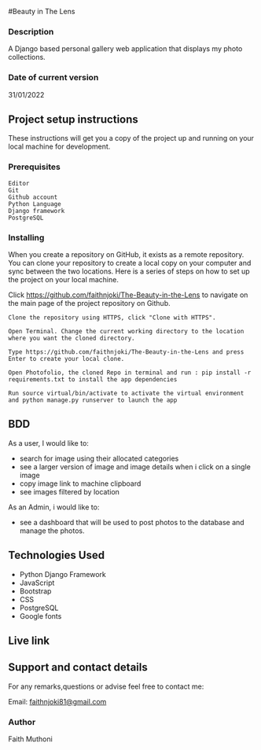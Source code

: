 #Beauty in The Lens


### Description

A Django based personal gallery web application that displays my photo collections.


### Date of current version

31/01/2022

## Project setup instructions

These instructions will get you a copy of the project up and running on your local machine for development.

### Prerequisites

```
Editor
Git
Github account
Python Language
Django framework
PostgreSQL
```

### Installing

When you create a repository on GitHub, it exists as a remote repository. You can clone your repository to create a local copy on your computer and sync between the two locations. Here is a series of steps on how to set up the project on your local machine.

Click  https://github.com/faithnjoki/The-Beauty-in-the-Lens  to navigate on the main page of the project repository on Github.

```
Clone the repository using HTTPS, click "Clone with HTTPS".
```

```
Open Terminal. Change the current working directory to the location where you want the cloned directory.
```

```
Type https://github.com/faithnjoki/The-Beauty-in-the-Lens and press Enter to create your local clone.

```

```
Open Photofolio, the cloned Repo in terminal and run : pip install -r requirements.txt to install the app dependencies

```

```
Run source virtual/bin/activate to activate the virtual environment and python manage.py runserver to launch the app

```

## BDD

As a user, I would like to:
-  search for image using their allocated categories
-  see a larger version of image and image details when i click on a single image
-  copy image link to machine clipboard
-  see images filtered by location

As an Admin, i would like to:
- see a dashboard that will be used to post photos to the database and manage the photos.

## Technologies Used

- Python Django Framework
- JavaScript
- Bootstrap
- CSS
- PostgreSQL
- Google fonts

## Live link


## Support and contact details

For any remarks,questions or advise feel free to contact me:

Email: faithnjoki81@gmail.com

### Author
Faith Muthoni